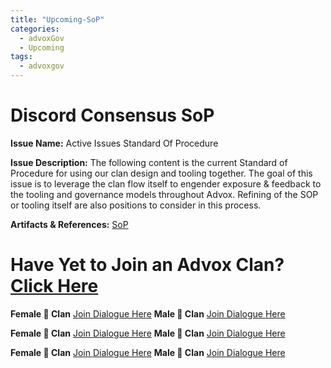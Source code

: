 ```yaml
---
title: "Upcoming-SoP"
categories:
  - advoxGov
  - Upcoming
tags:
  - advoxgov
---
```


# Discord Consensus SoP

**Issue Name:**
Active Issues Standard Of Procedure

**Issue Description:** 
The following content is the current Standard of Procedure for using our clan design and tooling together. The goal of this issue is to leverage the clan flow itself to engender exposure & feedback to the tooling and governance models throughout Advox. Refining of the SOP or tooling itself are also positions to consider in this process.

**Artifacts & References:** 
[SoP](https://paper.dropbox.com/doc/Active-Issues-SoP--BnhAcQsenH1m68lo0WBvX207AQ-w6vSFVT8YjpdYDWxS6Svo)

# **Have Yet to Join an Advox Clan? [Click Here](https://discord.com/channels/621759717756370964/916371047102705704/1011947207697641562)**

**Female 🐢 Clan** [Join Dialogue Here](#testlink) **Male 🐢 Clan** [Join Dialogue Here](https://discord.com/channels/621759717756370964/920038810677575780/1012771548752527490)


**Female 🐺 Clan** [Join Dialogue Here](https://discord.com/channels/621759717756370964/920038810677575780/1012147783970590780) **Male 🐺 Clan** [Join Dialogue Here](https://discord.com/channels/621759717756370964/920038810677575780/1011989581442330624)


**Female 🐻 Clan** [Join Dialogue Here](#testlink) **Male 🐻 Clan** [Join Dialogue Here](#testlink)


